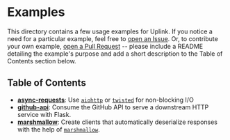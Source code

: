 # Examples

This directory contains a few usage examples for Uplink. If you notice a need for a particular example, 
feel free to [open an Issue](https://github.com/prkumar/uplink/issues/new). Or, to contribute your own example,
[open a Pull Request](https://github.com/prkumar/uplink/compare) -- please include a README detailing the example's
purpose and add a short description to the Table of Contents section below.

## Table of Contents

- **[async-requests](examples/async-requests)**: Use [`aiohttp`](https://github.com/aio-libs/aiohttp) or 
  [`twisted`](https://github.com/twisted/twisted) for non-blocking I/O
- **[github-api](examples/github-api)**: Consume the GitHub API to serve a downstream HTTP service with Flask.
- **[marshmallow](examples/marshmallow)**: Create clients that automatically deserialize responses with the 
  help of [`marshmallow`](https://marshmallow.readthedocs.io/en/latest/).
